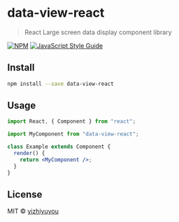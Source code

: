 # data-view-react

> React Large screen data display component library

[![NPM](https://img.shields.io/npm/v/data-view-react.svg)](https://www.npmjs.com/package/data-view-react) [![JavaScript Style Guide](https://img.shields.io/badge/code_style-standard-brightgreen.svg)](https://standardjs.com)

## Install

```bash
npm install --save data-view-react
```

## Usage

```jsx
import React, { Component } from "react";

import MyComponent from "data-view-react";

class Example extends Component {
  render() {
    return <MyComponent />;
  }
}
```

## License

MIT © [yizhiyuyou](https://github.com/yizhiyuyou)
